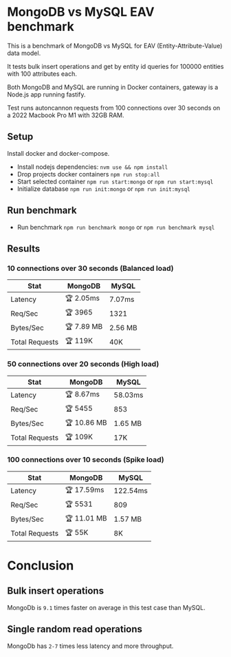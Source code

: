 # MongoDB vs MySQL EAV benchmark

This is a benchmark of MongoDB vs MySQL for EAV (Entity-Attribute-Value) data model. 

It tests bulk insert operations and get by entity id queries for 100000 entities with 100 attributes each.

Both MongoDB and MySQL are running in Docker containers, gateway is a Node.js app running fastify.

Test runs autoncannon requests from 100 connections over 30 seconds on a 2022 Macbook Pro M1 with 32GB RAM.

## Setup

Install docker and docker-compose.

- Install nodejs dependencies: `nvm use && npm install`
- Drop projects docker containers `npm run stop:all`
- Start selected container `npm run start:mongo` or `npm run start:mysql`
- Initialize database `npm run init:mongo` or `npm run init:mysql`

## Run benchmark

- Run benchmark `npm run benchmark mongo` or `npm run benchmark mysql`

## Results

<!-- table -->

### 10 connections over 30 seconds (Balanced load)

| Stat | MongoDB | MySQL |
| --- | --- | --- |
| Latency | 🏆 2.05ms | 7.07ms |
| Req/Sec | 🏆 3965 | 1321 |
| Bytes/Sec | 🏆 7.89 MB | 2.56 MB |
| Total Requests | 🏆 119K | 40K |

### 50 connections over 20 seconds (High load)

| Stat | MongoDB | MySQL |
| --- | --- | --- |
| Latency | 🏆 8.67ms | 58.03ms |
| Req/Sec | 🏆 5455 | 853 |
| Bytes/Sec | 🏆 10.86 MB | 1.65 MB |
| Total Requests | 🏆 109K | 17K |

### 100 connections over 10 seconds (Spike load)

| Stat | MongoDB | MySQL |
| --- | --- | --- |
| Latency | 🏆 17.59ms | 122.54ms |
| Req/Sec | 🏆 5531 | 809 |
| Bytes/Sec | 🏆 11.01 MB | 1.57 MB |
| Total Requests | 🏆 55K | 8K |

<!-- tablestop -->


# Conclusion

## Bulk insert operations

MongoDb is `9.1` times faster on average in this test case than MySQL.

## Single random read operations

MongoDb has `2-7` times less latency and more throughput.

